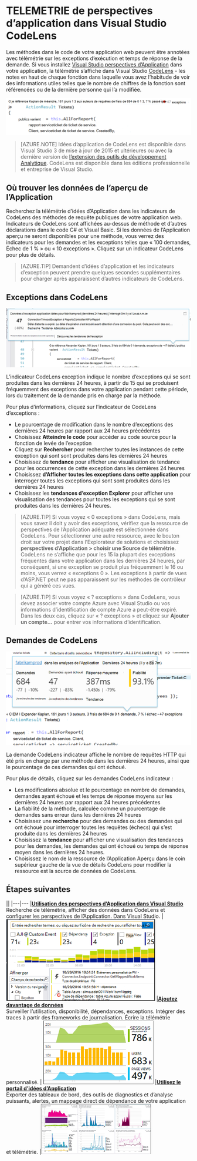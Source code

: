 <properties 
    pageTitle="TELEMETRIE de perspectives d’application dans Visual Studio CodeLens | Microsoft Azure" 
    description="Accéder rapidement à votre télémétrie de demande et de l’exception de perspectives d’Application avec CodeLens dans Visual Studio." 
    services="application-insights" 
    documentationCenter=".net"
    authors="numberbycolors" 
    manager="douge"/>

<tags 
    ms.service="application-insights" 
    ms.workload="tbd" 
    ms.tgt_pltfrm="ibiza" 
    ms.devlang="na" 
    ms.topic="get-started-article" 
    ms.date="08/30/2016" 
    ms.author="daviste"/>
    
# <a name="application-insights-telemetry-in-visual-studio-codelens"></a>TELEMETRIE de perspectives d’application dans Visual Studio CodeLens

Les méthodes dans le code de votre application web peuvent être annotées avec télémétrie sur les exceptions d’exécution et temps de réponse de la demande. Si vous installez [Visual Studio perspectives d’Application](app-insights-overview.md) dans votre application, la télémétrie s’affiche dans Visual Studio [CodeLens](https://msdn.microsoft.com/library/dn269218.aspx) - les notes en haut de chaque fonction dans laquelle vous avez l’habitude de voir des informations utiles telles que le nombre de chiffres de la fonction sont référencées ou de la dernière personne qui l’a modifiée.

![CodeLens](./media/app-insights-visual-studio-codelens/codelens-overview.png)

> [AZURE.NOTE] Idées d’application de CodeLens est disponible dans Visual Studio 3 de mise à jour de 2015 et ultérieures ou avec la dernière version de [l’extension des outils de développement Analytique](https://visualstudiogallery.msdn.microsoft.com/82367b81-3f97-4de1-bbf1-eaf52ddc635a). CodeLens est disponible dans les éditions professionnelle et entreprise de Visual Studio.

## <a name="where-to-find-application-insights-data"></a>Où trouver les données de l’aperçu de l’Application

Recherchez la télémétrie d’idées d’Application dans les indicateurs de CodeLens des méthodes de requête publiques de votre application web. Indicateurs de CodeLens sont affichées au-dessus de méthode et d’autres déclarations dans le code C# et Visual Basic. Si les données de l’Application aperçu ne seront disponibles pour une méthode, vous verrez des indicateurs pour les demandes et les exceptions telles que « 100 demandes, Échec de 1 % » ou « 10 exceptions ». Cliquez sur un indicateur CodeLens pour plus de détails. 

> [AZURE.TIP] Demandent d’idées d’application et les indicateurs d’exception peuvent prendre quelques secondes supplémentaires pour charger après apparaissent d’autres indicateurs de CodeLens.

## <a name="exceptions-in-codelens"></a>Exceptions dans CodeLens

![À DÉFINIR](./media/app-insights-visual-studio-codelens/codelens-exceptions.png)

L’indicateur CodeLens exception indique le nombre d’exceptions qui se sont produites dans les dernières 24 heures, à partir du 15 qui se produisent fréquemment des exceptions dans votre application pendant cette période, lors du traitement de la demande pris en charge par la méthode.

Pour plus d’informations, cliquez sur l’indicateur de CodeLens d’exceptions :

* Le pourcentage de modification dans le nombre d’exceptions des dernières 24 heures par rapport aux 24 heures précédentes
* Choisissez **Atteindre le code** pour accéder au code source pour la fonction de levée de l’exception
* Cliquez sur **Rechercher** pour rechercher toutes les instances de cette exception qui sont sont produites dans les dernières 24 heures
* Choisissez de **tendance** pour afficher une visualisation de tendance pour les occurrences de cette exception dans les dernières 24 heures
* Choisissez **d’Afficher toutes les exceptions dans cette application** pour interroger toutes les exceptions qui sont sont produites dans les dernières 24 heures
* Choisissez les **tendances d’exception Explorer** pour afficher une visualisation des tendances pour toutes les exceptions qui se sont produites dans les dernières 24 heures. 

> [AZURE.TIP] Si vous voyez « 0 exceptions » dans CodeLens, mais vous savez il doit y avoir des exceptions, vérifiez que la ressource de perspectives de l’Application adéquate est sélectionnée dans CodeLens. Pour sélectionner une autre ressource, avec le bouton droit sur votre projet dans l’Explorateur de solutions et choisissez **perspectives d’Application > choisir une Source de télémétrie**. CodeLens ne s’affiche que pour les 15 la plupart des exceptions fréquentes dans votre application dans les dernières 24 heures, par conséquent, si une exception se produit plus fréquemment le 16 ou moins, vous verrez « exceptions 0 ». Les exceptions à partir de vues d’ASP.NET peut ne pas apparaissent sur les méthodes de contrôleur qui a généré ces vues.

> [AZURE.TIP] Si vous voyez « ? exceptions » dans CodeLens, vous devez associer votre compte Azure avec Visual Studio ou vos informations d’identification de compte Azure a peut-être expiré. Dans les deux cas, cliquez sur « ? exceptions » et cliquez sur **Ajouter un compte...** pour entrer vos informations d’identification.

## <a name="requests-in-codelens"></a>Demandes de CodeLens

![À DÉFINIR](./media/app-insights-visual-studio-codelens/codelens-requests.png)

La demande CodeLens indicateur affiche le nombre de requêtes HTTP qui été pris en charge par une méthode dans les dernières 24 heures, ainsi que le pourcentage de ces demandes qui ont échoué.

Pour plus de détails, cliquez sur les demandes CodeLens indicateur :

* Les modifications absolue et le pourcentage en nombre de demandes, demandes ayant échoué et les temps de réponse moyens sur les dernières 24 heures par rapport aux 24 heures précédentes
* La fiabilité de la méthode, calculée comme un pourcentage de demandes sans erreur dans les dernières 24 heures
* Choisissez une **recherche** pour des demandes ou des demandes qui ont échoué pour interroger toutes les requêtes (échecs) qui s’est produite dans les dernières 24 heures
* Choisissez la **tendance** pour afficher une visualisation des tendances pour les demandes, les demandes qui ont échoué ou temps de réponse moyen dans les dernières 24 heures.
* Choisissez le nom de la ressource de l’Application Aperçu dans le coin supérieur gauche de la vue de détails CodeLens pour modifier la ressource est la source de données de CodeLens.

## <a name="next"></a>Étapes suivantes

||
|---|---
|**[Utilisation des perspectives d’Application dans Visual Studio](app-insights-visual-studio.md)**<br/>Recherche de télémétrie, afficher des données dans CodeLens et configurer les perspectives de l’Application. Dans Visual Studio. |![Droit sur le projet, puis choisissez Application Insights, recherche](./media/app-insights-visual-studio-codelens/34.png)
|**[Ajoutez davantage de données](app-insights-asp-net-more.md)**<br/>Surveiller l’utilisation, disponibilité, dépendances, exceptions. Intégrer des traces à partir des frameworks de journalisation. Écrire la télémétrie personnalisé. | ![Visual studio](./media/app-insights-visual-studio-codelens/64.png)
|**[Utilisez le portail d’idées d’Application](app-insights-dashboards.md)**<br/>Exporter des tableaux de bord, des outils de diagnostics et d’analyse puissants, alertes, un mappage direct de dépendance de votre application et télémétrie. |![Visual studio](./media/app-insights-visual-studio-codelens/62.png)
